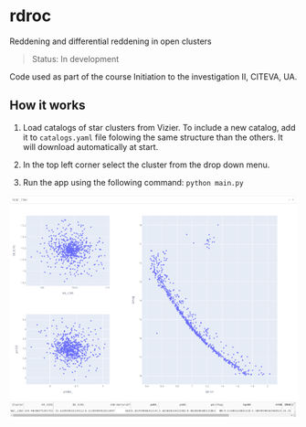 # rdroc
Reddening and differential reddening in open clusters  
> Status: In development


Code used as part of the course Initiation to the investigation II, CITEVA, UA.

## How it works
1. Load catalogs of star clusters from Vizier. To include a new catalog, add it to `catalogs.yaml` file folowing the same structure than the others. It will download automatically at start.

2. In the top left corner select the cluster from the drop down menu.

3. Run the app using the following command: `python main.py`

![image](image.png)
